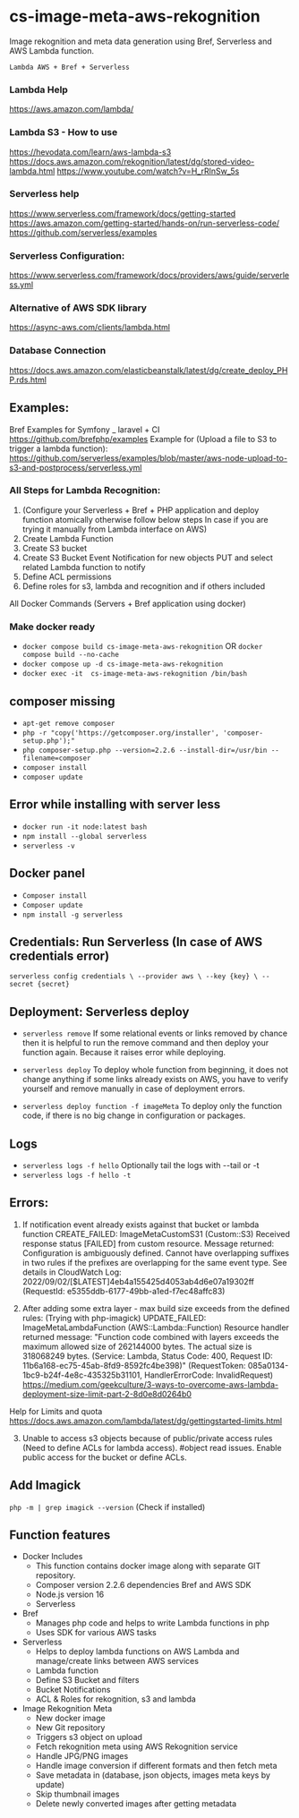# cs-image-meta-aws-rekognition
Image rekognition and meta data generation using Bref, Serverless and AWS Lambda function.


`Lambda AWS + Bref + Serverless`

### Lambda Help
https://aws.amazon.com/lambda/

### Lambda S3 - How to use
https://hevodata.com/learn/aws-lambda-s3
https://docs.aws.amazon.com/rekognition/latest/dg/stored-video-lambda.html
https://www.youtube.com/watch?v=H_rRlnSw_5s

### Serverless  help
https://www.serverless.com/framework/docs/getting-started
https://aws.amazon.com/getting-started/hands-on/run-serverless-code/
https://github.com/serverless/examples

### Serverless Configuration:
https://www.serverless.com/framework/docs/providers/aws/guide/serverless.yml

### Alternative of AWS SDK library
https://async-aws.com/clients/lambda.html

### Database Connection
https://docs.aws.amazon.com/elasticbeanstalk/latest/dg/create_deploy_PHP.rds.html


## Examples: 
Bref Examples for Symfony _ laravel + CI
https://github.com/brefphp/examples
Example for (Upload a file to S3 to trigger a lambda function):
https://github.com/serverless/examples/blob/master/aws-node-upload-to-s3-and-postprocess/serverless.yml


### All Steps for Lambda Recognition:
1. (Configure your Serverless + Bref + PHP application and deploy function atomically otherwise follow below steps In case if you are trying it manually from Lambda interface on AWS)
2. Create Lambda Function
3. Create S3 bucket
4. Create S3 Bucket Event Notification for new objects PUT and select related Lambda function to notify
5. Define ACL permissions
6. Define roles for s3, lambda and recognition and if others included


All Docker Commands (Servers + Bref application using docker)

### Make docker ready
- `docker compose build cs-image-meta-aws-rekognition` OR `docker compose build --no-cache`
- `docker compose up -d cs-image-meta-aws-rekognition`
- `docker exec -it  cs-image-meta-aws-rekognition /bin/bash`

## composer missing
- `apt-get remove composer`
- `php -r "copy('https://getcomposer.org/installer', 'composer-setup.php');"`
- `php composer-setup.php --version=2.2.6 --install-dir=/usr/bin --filename=composer`
- `composer install`
- `composer update`

## Error while installing with server less
- `docker run -it node:latest bash`
- `npm install --global serverless`
- `serverless -v`

## Docker panel
- `Composer install`
- `Composer update`
- `npm install -g serverless`


## Credentials: Run Serverless (In case of AWS credentials error)
`serverless config credentials \
  --provider aws \
  --key {key} \
  --secret {secret}`


## Deployment:  Serverless deploy
- `serverless remove`
If some relational events or links removed by chance then it is helpful to run the remove command and then deploy your function again. Because it raises error while deploying.

- `serverless deploy`
To deploy whole function from beginning, it does not change anything if some links already exists on AWS, you have to verify yourself and remove manually in case of deployment errors.

- `serverless deploy function -f imageMeta`
To deploy only the function code, if there is no big change in configuration or packages.

## Logs 
- `serverless logs -f hello`
Optionally tail the logs with --tail or -t
- `serverless logs -f hello -t`


## Errors:
1. If notification event already exists against that bucket or lambda function
CREATE_FAILED: ImageMetaCustomS31 (Custom::S3)
Received response status [FAILED] from custom resource. Message returned: Configuration is ambiguously defined. Cannot have overlapping suffixes in two rules if the prefixes are overlapping for the same event type. See details in CloudWatch Log: 2022/09/02/[$LATEST]4eb4a155425d4053ab4d6e07a19302ff (RequestId: e5355ddb-6177-49bb-a1ed-f7ec48affc83)

2. After adding some extra layer - max build size exceeds from the defined rules: (Trying with php-imagick)
UPDATE_FAILED: ImageMetaLambdaFunction (AWS::Lambda::Function)
Resource handler returned message: "Function code combined with layers exceeds the maximum allowed size of 262144000 bytes. The actual size is 318068249 bytes. (Service: Lambda, Status Code: 400, Request ID: 11b6a168-ec75-45ab-8fd9-8592fc4be398)" (RequestToken: 085a0134-1bc9-b24f-4e8c-435325b31101, HandlerErrorCode: InvalidRequest)
https://medium.com/geekculture/3-ways-to-overcome-aws-lambda-deployment-size-limit-part-2-8d0e8d0264b0

Help for Limits and quota
https://docs.aws.amazon.com/lambda/latest/dg/gettingstarted-limits.html

3. Unable to access s3 objects because of public/private access rules (Need to define ACLs for lambda access). #object read issues. Enable public access for the bucket or define ACLs.

## Add Imagick
`php -m | grep imagick --version` (Check if installed)

## Function features
- Docker Includes
  - This function contains docker image along with separate GIT repository.
  - Composer version 2.2.6 dependencies Bref and AWS SDK
  - Node.js version 16
  - Serverless
- Bref
  - Manages php code and helps to write Lambda functions in php
  - Uses SDK for various AWS tasks
- Serverless
  - Helps to deploy lambda functions on AWS Lambda and manage/create links between AWS services
  - Lambda function
  - Define S3 Bucket and filters
  - Bucket Notifications
  - ACL & Roles for rekognition, s3 and lambda
- Image Rekognition Meta
  - New docker image
  - New Git repository
  - Triggers s3 object on upload
  - Fetch rekognition meta using AWS Rekognition service
  - Handle JPG/PNG images
  - Handle image conversion if different formats and then fetch meta
  - Save metadata in (database, json objects, images meta keys by update)
  - Skip thumbnail images
  - Delete newly converted images after getting metadata
